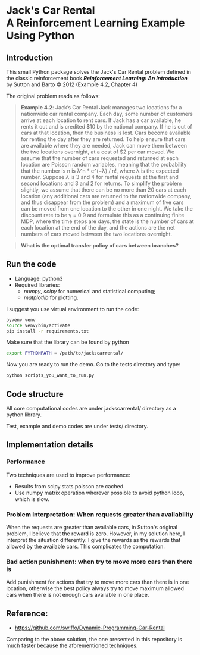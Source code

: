 # Jack's Car Rental <br/> A Reinforcement Learning Example Using Python
## Introduction
This small Python package solves the Jack's Car Rental problem defined 
in the classic reinforcement book 
**_Reinforcement Learning: An Introduction_** by Sutton and Barto &copy; 2012
(Example 4.2, Chapter 4)

The original problem reads as follows:
> **Example 4.2**: 
Jack’s Car Rental Jack manages two locations for a nationwide car rental company.
Each day, some number of customers arrive at each location to rent cars. 
If Jack has a car available, he rents it out and is
credited $10 by the national company. 
If he is out of cars at that location, then the business is lost.
Cars become available for renting the day after they are returned.
To help ensure that cars are available where they are needed,
Jack can move them between the two locations overnight, at a cost of $2 per car moved. 
We assume that the number of cars requested and returned at each location are Poisson random variables, 
meaning that the probability that the number is n is λ^n * e^(−λ) / n!, 
where λ is the expected number. 
Suppose λ is 3 and 4 for rental requests at the first and second locations and 3 and 2 for returns. 
To simplify the problem slightly, we assume that there can be no more than 20 cars at each location 
(any additional cars are returned to the nationwide company, 
and thus disappear from the problem) 
and a maximum of five cars can be moved from one location to the other in one night. 
We take the discount rate to be γ = 0.9 and formulate this as a continuing finite MDP, 
where the time steps are days, 
the state is the number of cars at each location at the end of the day, 
and the actions are the net numbers of cars moved between the two locations overnight.

> **What is the optimal transfer policy of cars between branches?**


## Run the code
- Language: python3
- Required libraries: 
    - *numpy*, *scipy* for numerical and statistical computing; 
    - *matplotlib* for plotting.

I suggest you use virtual environment to run the code:
```bash
pyvenv venv
source venv/bin/activate
pip install -r requirements.txt
```

Make sure that the library can be found by python
```bash
export PYTHONPATH = /path/to/jackscarrental/
```

Now you are ready to run the demo.
Go to the tests directory and type:
```bash
python scripts_you_want_to_run.py
```
## Code structure
All core computational codes are under jackscarrental/ directory 
as a python library.

Test, example and demo codes are under tests/ directory.

## Implementation details

### Performance
Two techniques are used to improve performance:
- Results from scipy.stats.poisson are cached.
- Use numpy matrix operation wherever possible to avoid python loop, which is slow.

### Problem interpretation: When requests greater than availability
When the requests are greater than available cars, in Sutton's original problem, I believe that the reward is zero.
However, in my solution here, I interpret the situation differently:
I give the rewards as the rewards that allowed by the available cars.
This complicates the computation.

### Bad action punishment: when try to move more cars than there is
Add punishment for actions that try to move more cars than there is in one location, 
otherwise the best policy always try to move maximum allowed cars when there is not enough cars available in one place. 

## Reference:
- https://github.com/swiffo/Dynamic-Programming-Car-Rental

Comparing to the above solution, the one presented in this repository is much faster because the aforementioned techniques.  

